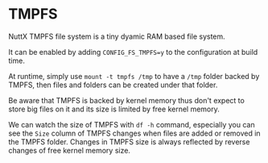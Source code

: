TMPFS
=====

NuttX TMPFS file system is a tiny dyamic RAM based file system.

It can be enabled by adding `CONFIG_FS_TMPFS=y` to the configuration at
build time.

At runtime, simply use `mount -t tmpfs /tmp` to have a `/tmp` folder
backed by TMPFS, then files and folders can be created under that
folder.

Be aware that TMPFS is backed by kernel memory thus don\'t expect to
store big files on it and its size is limited by free kernel memory.

We can watch the size of TMPFS with `df -h` command, especially you can
see the `Size` column of TMPFS changes when files are added or removed
in the TMPFS folder. Changes in TMPFS size is always reflected by
reverse changes of free kernel memory size.
